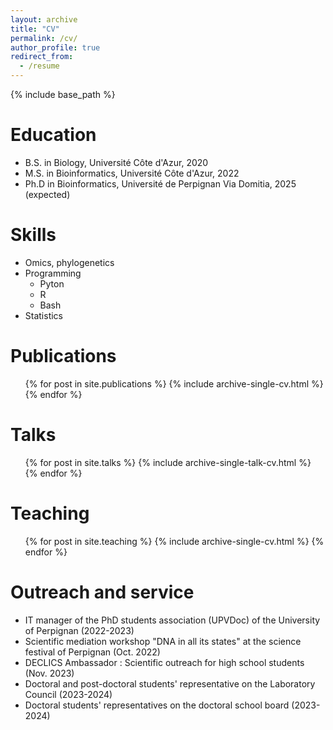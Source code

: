 ```yaml
---
layout: archive
title: "CV"
permalink: /cv/
author_profile: true
redirect_from:
  - /resume
---
```


{% include base_path %}

Education
======
* B.S. in Biology, Université Côte d'Azur, 2020
* M.S. in Bioinformatics, Université Côte d'Azur, 2022
* Ph.D in Bioinformatics, Université de Perpignan Via Domitia, 2025 (expected)
  
Skills
======
* Omics, phylogenetics
* Programming
  * Pyton
  * R
  * Bash
* Statistics

Publications
======
  <ul>{% for post in site.publications %}
    {% include archive-single-cv.html %}
  {% endfor %}</ul>
  
Talks
======
  <ul>{% for post in site.talks %}
    {% include archive-single-talk-cv.html %}
  {% endfor %}</ul>
  
Teaching
======
  <ul>{% for post in site.teaching %}
    {% include archive-single-cv.html %}
  {% endfor %}</ul>
  
Outreach and service
======
* IT manager of the PhD students association (UPVDoc) of the University of Perpignan (2022-2023)
* Scientific mediation workshop "DNA in all its states" at the science festival of Perpignan (Oct. 2022)
* DECLICS Ambassador : Scientific outreach for high school students (Nov. 2023)
* Doctoral and post-doctoral students' representative on the Laboratory Council (2023-2024)
* Doctoral students' representatives on the doctoral school board (2023-2024)
